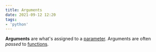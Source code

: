 ```yaml
---
title: Arguments
date: 2021-09-12 12:20
tags:
- 'python'
---
```


**Arguments** are what's assigned to a
[parameter](20210912121919-parameters.md). Arguments are often _passed_ to
[functions](20210912120056-functions.md).

